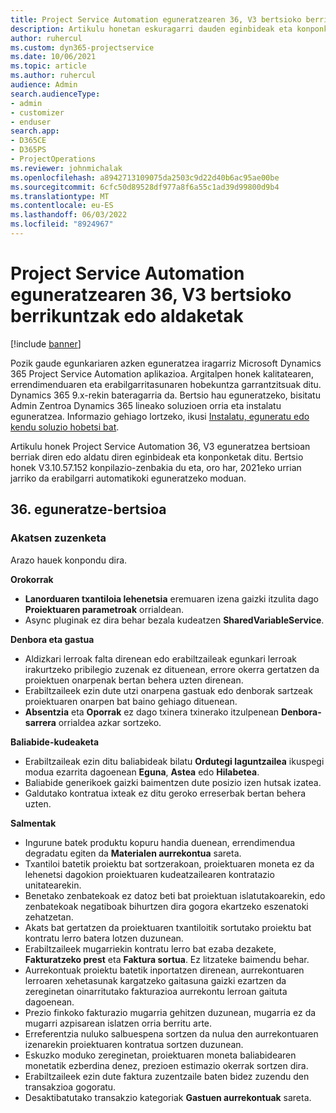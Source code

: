 ```yaml
---
title: Project Service Automation eguneratzearen 36, V3 bertsioko berrikuntzak edo aldaketak
description: Artikulu honetan eskuragarri dauden eginbideak eta konponketak zerrendatzen dira Microsoft Dynamics 365 Project Service Automation Eguneratu 36. bertsioa, V3.
author: ruhercul
ms.custom: dyn365-projectservice
ms.date: 10/06/2021
ms.topic: article
ms.author: ruhercul
audience: Admin
search.audienceType:
- admin
- customizer
- enduser
search.app:
- D365CE
- D365PS
- ProjectOperations
ms.reviewer: johnmichalak
ms.openlocfilehash: a8942713109075da2503c9d22d40b6ac95ae00be
ms.sourcegitcommit: 6cfc50d89528df977a8f6a55c1ad39d99800d9b4
ms.translationtype: MT
ms.contentlocale: eu-ES
ms.lasthandoff: 06/03/2022
ms.locfileid: "8924967"
---
```

# <a name="whats-new-or-changed-in-project-service-automation-update-release-36-v3"></a>Project Service Automation eguneratzearen 36, V3 bertsioko berrikuntzak edo aldaketak

[!include [banner](../includes/psa-now-project-operations.md)]

Pozik gaude egunkariaren azken eguneratzea iragarriz Microsoft Dynamics 365 Project Service Automation aplikazioa. Argitalpen honek kalitatearen, errendimenduaren eta erabilgarritasunaren hobekuntza garrantzitsuak ditu. Dynamics 365 9.x-rekin bateragarria da. Bertsio hau eguneratzeko, bisitatu Admin Zentroa Dynamics 365 lineako soluzioen orria eta instalatu eguneratzea. Informazio gehiago lortzeko, ikusi [Instalatu, eguneratu edo kendu soluzio hobetsi bat](/power-platform/admin/install-remove-preferred-solution).

Artikulu honek Project Service Automation 36, V3 eguneratzea bertsioan berriak diren edo aldatu diren eginbideak eta konponketak ditu. Bertsio honek V3.10.57.152 konpilazio-zenbakia du eta, oro har, 2021eko urrian jarriko da erabilgarri automatikoki eguneratzeko moduan.

## <a name="update-release-36"></a>36. eguneratze-bertsioa

### <a name="bug-fixes"></a>Akatsen zuzenketa

Arazo hauek konpondu dira.

**Orokorrak**
- **Lanorduaren txantiloia lehenetsia** eremuaren izena gaizki itzulita dago **Proiektuaren parametroak** orrialdean.
- Async pluginak ez dira behar bezala kudeatzen **SharedVariableService**.

**Denbora eta gastua**
- Aldizkari lerroak falta direnean edo erabiltzaileak egunkari lerroak irakurtzeko pribilegio zuzenak ez dituenean, errore okerra gertatzen da proiektuen onarpenak bertan behera uzten direnean.
- Erabiltzaileek ezin dute utzi onarpena gastuak edo denborak sartzeak proiektuaren onarpen bat baino gehiago dituenean.
- **Absentzia** eta **Oporrak** ez dago txinera txinerako itzulpenean **Denbora-sarrera** orrialdea azkar sortzeko.

**Baliabide-kudeaketa**
- Erabiltzaileak ezin ditu baliabideak bilatu **Ordutegi laguntzailea** ikuspegi modua ezarrita dagoenean **Eguna**, **Astea** edo **Hilabetea**.
- Baliabide generikoek gaizki baimentzen dute posizio izen hutsak izatea. 
- Galdutako kontratua ixteak ez ditu geroko erreserbak bertan behera uzten.

**Salmentak**
- Ingurune batek produktu kopuru handia duenean, errendimendua degradatu egiten da **Materialen aurrekontua** sareta.
- Txantiloi batetik proiektu bat sortzerakoan, proiektuaren moneta ez da lehenetsi dagokion proiektuaren kudeatzailearen kontratazio unitatearekin.
- Benetako zenbatekoak ez datoz beti bat proiektuan islatutakoarekin, edo zenbatekoak negatiboak bihurtzen dira gogora ekartzeko eszenatoki zehatzetan.
- Akats bat gertatzen da proiektuaren txantiloitik sortutako proiektu bat kontratu lerro batera lotzen duzunean.
- Erabiltzaileek mugarriekin kontratu lerro bat ezaba dezakete, **Fakturatzeko prest** eta **Faktura sortua**. Ez litzateke baimendu behar.
- Aurrekontuak proiektu batetik inportatzen direnean, aurrekontuaren lerroaren xehetasunak kargatzeko gaitasuna gaizki ezartzen da zereginetan oinarritutako fakturazioa aurrekontu lerroan gaituta dagoenean.
- Prezio finkoko fakturazio mugarria gehitzen duzunean, mugarria ez da mugarri azpisarean islatzen orria berritu arte.
- Erreferentzia nuluko salbuespena sortzen da nulua den aurrekontuaren izenarekin proiektuaren kontratua sortzen duzunean.
- Eskuzko moduko zereginetan, proiektuaren moneta baliabidearen monetatik ezberdina denez, prezioen estimazio okerrak sortzen dira.
- Erabiltzaileek ezin dute faktura zuzentzaile baten bidez zuzendu den transakzioa gogoratu.
- Desaktibatutako transakzio kategoriak **Gastuen aurrekontuak** sareta.



